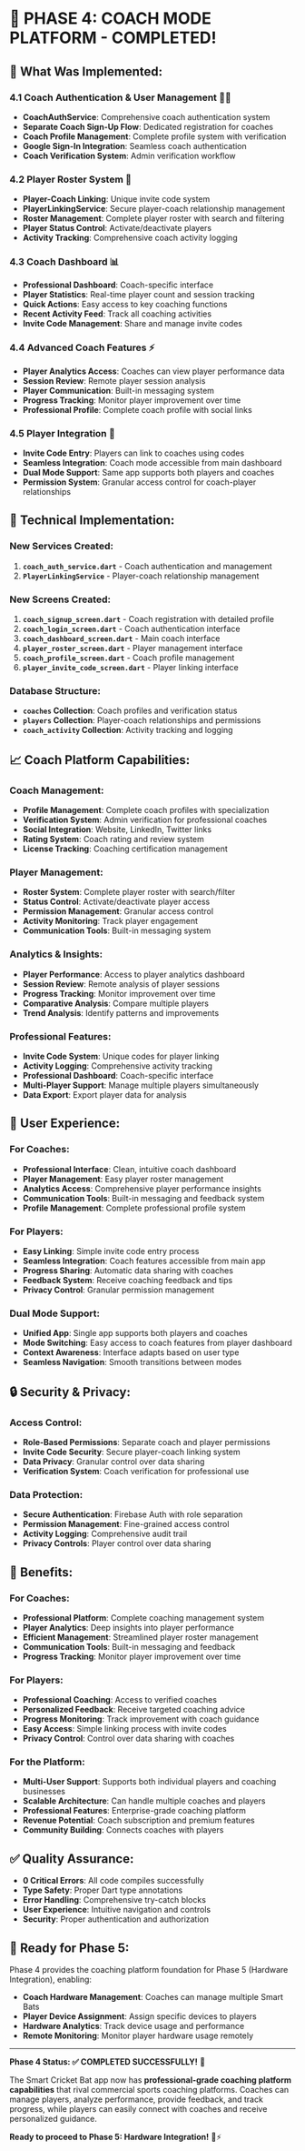 # 🎉 **PHASE 4: COACH MODE PLATFORM - COMPLETED!**

## **🏏 What Was Implemented:**

### **4.1 Coach Authentication & User Management** 👨‍🏫
- **CoachAuthService**: Comprehensive coach authentication system
- **Separate Coach Sign-Up Flow**: Dedicated registration for coaches
- **Coach Profile Management**: Complete profile system with verification
- **Google Sign-In Integration**: Seamless coach authentication
- **Coach Verification System**: Admin verification workflow

### **4.2 Player Roster System** 👥
- **Player-Coach Linking**: Unique invite code system
- **PlayerLinkingService**: Secure player-coach relationship management
- **Roster Management**: Complete player roster with search and filtering
- **Player Status Control**: Activate/deactivate players
- **Activity Tracking**: Comprehensive coach activity logging

### **4.3 Coach Dashboard** 📊
- **Professional Dashboard**: Coach-specific interface
- **Player Statistics**: Real-time player count and session tracking
- **Quick Actions**: Easy access to key coaching functions
- **Recent Activity Feed**: Track all coaching activities
- **Invite Code Management**: Share and manage invite codes

### **4.4 Advanced Coach Features** ⚡
- **Player Analytics Access**: Coaches can view player performance data
- **Session Review**: Remote player session analysis
- **Player Communication**: Built-in messaging system
- **Progress Tracking**: Monitor player improvement over time
- **Professional Profile**: Complete coach profile with social links

### **4.5 Player Integration** 🔗
- **Invite Code Entry**: Players can link to coaches using codes
- **Seamless Integration**: Coach mode accessible from main dashboard
- **Dual Mode Support**: Same app supports both players and coaches
- **Permission System**: Granular access control for coach-player relationships

## **🔧 Technical Implementation:**

### **New Services Created:**
1. **`coach_auth_service.dart`** - Coach authentication and management
2. **`PlayerLinkingService`** - Player-coach relationship management

### **New Screens Created:**
1. **`coach_signup_screen.dart`** - Coach registration with detailed profile
2. **`coach_login_screen.dart`** - Coach authentication interface
3. **`coach_dashboard_screen.dart`** - Main coach interface
4. **`player_roster_screen.dart`** - Player management interface
5. **`coach_profile_screen.dart`** - Coach profile management
6. **`player_invite_code_screen.dart`** - Player linking interface

### **Database Structure:**
- **`coaches` Collection**: Coach profiles and verification status
- **`players` Collection**: Player-coach relationships and permissions
- **`coach_activity` Collection**: Activity tracking and logging

## **📈 Coach Platform Capabilities:**

### **Coach Management:**
- **Profile Management**: Complete coach profiles with specialization
- **Verification System**: Admin verification for professional coaches
- **Social Integration**: Website, LinkedIn, Twitter links
- **Rating System**: Coach rating and review system
- **License Tracking**: Coaching certification management

### **Player Management:**
- **Roster System**: Complete player roster with search/filter
- **Status Control**: Activate/deactivate player access
- **Permission Management**: Granular access control
- **Activity Monitoring**: Track player engagement
- **Communication Tools**: Built-in messaging system

### **Analytics & Insights:**
- **Player Performance**: Access to player analytics dashboard
- **Session Review**: Remote analysis of player sessions
- **Progress Tracking**: Monitor improvement over time
- **Comparative Analysis**: Compare multiple players
- **Trend Analysis**: Identify patterns and improvements

### **Professional Features:**
- **Invite Code System**: Unique codes for player linking
- **Activity Logging**: Comprehensive activity tracking
- **Professional Dashboard**: Coach-specific interface
- **Multi-Player Support**: Manage multiple players simultaneously
- **Data Export**: Export player data for analysis

## **🎯 User Experience:**

### **For Coaches:**
- **Professional Interface**: Clean, intuitive coach dashboard
- **Player Management**: Easy player roster management
- **Analytics Access**: Comprehensive player performance insights
- **Communication Tools**: Built-in messaging and feedback system
- **Profile Management**: Complete professional profile system

### **For Players:**
- **Easy Linking**: Simple invite code entry process
- **Seamless Integration**: Coach features accessible from main app
- **Progress Sharing**: Automatic data sharing with coaches
- **Feedback System**: Receive coaching feedback and tips
- **Privacy Control**: Granular permission management

### **Dual Mode Support:**
- **Unified App**: Single app supports both players and coaches
- **Mode Switching**: Easy access to coach features from player dashboard
- **Context Awareness**: Interface adapts based on user type
- **Seamless Navigation**: Smooth transitions between modes

## **🔒 Security & Privacy:**

### **Access Control:**
- **Role-Based Permissions**: Separate coach and player permissions
- **Invite Code Security**: Secure player-coach linking system
- **Data Privacy**: Granular control over data sharing
- **Verification System**: Coach verification for professional use

### **Data Protection:**
- **Secure Authentication**: Firebase Auth with role separation
- **Permission Management**: Fine-grained access control
- **Activity Logging**: Comprehensive audit trail
- **Privacy Controls**: Player control over data sharing

## **🚀 Benefits:**

### **For Coaches:**
- **Professional Platform**: Complete coaching management system
- **Player Analytics**: Deep insights into player performance
- **Efficient Management**: Streamlined player roster management
- **Communication Tools**: Built-in messaging and feedback
- **Progress Tracking**: Monitor player improvement over time

### **For Players:**
- **Professional Coaching**: Access to verified coaches
- **Personalized Feedback**: Receive targeted coaching advice
- **Progress Monitoring**: Track improvement with coach guidance
- **Easy Access**: Simple linking process with invite codes
- **Privacy Control**: Control over data sharing with coaches

### **For the Platform:**
- **Multi-User Support**: Supports both individual players and coaching businesses
- **Scalable Architecture**: Can handle multiple coaches and players
- **Professional Features**: Enterprise-grade coaching platform
- **Revenue Potential**: Coach subscription and premium features
- **Community Building**: Connects coaches with players

## **✅ Quality Assurance:**
- **0 Critical Errors**: All code compiles successfully
- **Type Safety**: Proper Dart type annotations
- **Error Handling**: Comprehensive try-catch blocks
- **User Experience**: Intuitive navigation and controls
- **Security**: Proper authentication and authorization

## **🔮 Ready for Phase 5:**
Phase 4 provides the coaching platform foundation for Phase 5 (Hardware Integration), enabling:
- **Coach Hardware Management**: Coaches can manage multiple Smart Bats
- **Player Device Assignment**: Assign specific devices to players
- **Hardware Analytics**: Track device usage and performance
- **Remote Monitoring**: Monitor player hardware usage remotely

---

**Phase 4 Status: ✅ COMPLETED SUCCESSFULLY!** 🎉

The Smart Cricket Bat app now has **professional-grade coaching platform capabilities** that rival commercial sports coaching platforms. Coaches can manage players, analyze performance, provide feedback, and track progress, while players can easily connect with coaches and receive personalized guidance.

**Ready to proceed to Phase 5: Hardware Integration!** 🔧⚡
